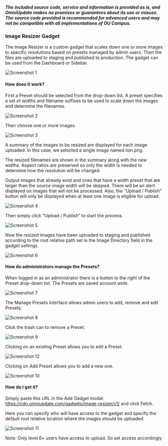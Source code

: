 ***The included source code, service and information is provided as is, and OmniUpdate makes no promises or guarantees about its use or misuse. The source code provided is recommended for advanced users and may not be compatible with all implementations of OU Campus.***

### Image Resizer Gadget
The Image Resizer is a custom gadget that scales down one or more images to specific resolutions based on presets managed by admin users. Then the files are uploaded to staging and published to production. The gadget can be used from the Dashboard or Sidebar.

![Screenshot 1](screenshots/01.png)

#### How does it work?

First a Preset should be selected from the drop-down list. A preset specifies a set of widths and filename suffixes to be used to scale down the images and determine the filenames.

![Screenshot 2](screenshots/02.png)

Then choose one or more images.

![Screenshot 3](screenshots/03.png)

A summary of the images to be resized are displayed for each image uploaded. In this case, we selected a single image named lion.png.

The resized filenames are shown in the summary along with the new widths. Aspect ratios are preserved so only the width is needed to determine how the resolution will be changed.

Output images that already exist and ones that have a width preset that are larger than the source image width will be skipped. There will be an alert displayed on images that will not be processed. Also, the "Upload / Publish" button will only be displayed when at least one image is eligible for upload.

![Screenshot 4](screenshots/04.png)

Then simply click "Upload / Publish” to start the process.

![Screenshot 5](screenshots/05.png)

 Now the resized images have been uploaded to staging and published according to the root relative path set in the Image Directory field in the gadget settings.

![Screenshot 6](screenshots/06.png)

#### How do administrators manage the Presets?

When logged in as an administrator there is a button to the right of the Preset drop-down list. The Presets are saved account wide.

![Screenshot 7](screenshots/07.png)

The Manage Presets interface allows admin users to add, remove and edit Presets.

![Screenshot 8](screenshots/08.png)

Click the trash can to remove a Preset.

![Screenshot 9](screenshots/09.png)

Clicking on an existing Preset allows you to edit a Preset.

![Screenshot 12](screenshots/12.png)

Clicking on Add Preset allows you to add a new one.

![Screenshot 10](screenshots/10.png)

#### How do I get it?

Simply paste this URL in the Add Gadget modal: https://cdn.omniupdate.com/gadgets/image-resizer/v1/ and click Fetch.

Here you can specify who will have access to the gadget and specify the default root relative location where the images should be uploaded.

![Screenshot 11](screenshots/11.png)

Note: Only level 6+ users have access to upload. So set access accordingly.